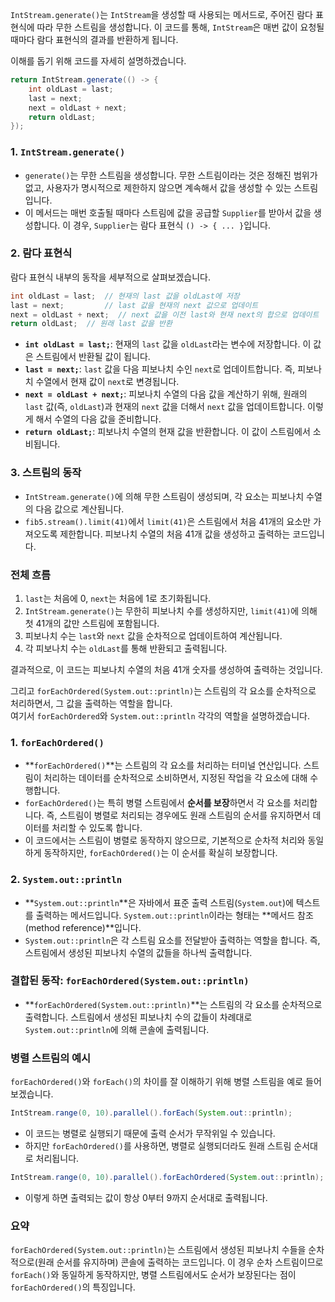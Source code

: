 `IntStream.generate()`는 `IntStream`을 생성할 때 사용되는 메서드로, 주어진 람다 표현식에 따라 무한 스트림을 생성합니다. 이 코드를 통해, `IntStream`은 매번 값이 요청될 때마다 람다 표현식의 결과를 반환하게 됩니다.

이해를 돕기 위해 코드를 자세히 설명하겠습니다.

```java
return IntStream.generate(() -> {
    int oldLast = last;
    last = next;
    next = oldLast + next;
    return oldLast;
});
```

### 1. `IntStream.generate()`
- `generate()`는 무한 스트림을 생성합니다. 무한 스트림이라는 것은 정해진 범위가 없고, 사용자가 명시적으로 제한하지 않으면 계속해서 값을 생성할 수 있는 스트림입니다.
- 이 메서드는 매번 호출될 때마다 스트림에 값을 공급할 `Supplier`를 받아서 값을 생성합니다. 이 경우, `Supplier`는 람다 표현식 `() -> { ... }`입니다.

### 2. 람다 표현식
람다 표현식 내부의 동작을 세부적으로 살펴보겠습니다.

```java
int oldLast = last;  // 현재의 last 값을 oldLast에 저장
last = next;         // last 값을 현재의 next 값으로 업데이트
next = oldLast + next;  // next 값을 이전 last와 현재 next의 합으로 업데이트
return oldLast;  // 원래 last 값을 반환
```

- **`int oldLast = last;`**: 현재의 `last` 값을 `oldLast`라는 변수에 저장합니다. 이 값은 스트림에서 반환될 값이 됩니다.
- **`last = next;`**: `last` 값을 다음 피보나치 수인 `next`로 업데이트합니다. 즉, 피보나치 수열에서 현재 값이 `next`로 변경됩니다.
- **`next = oldLast + next;`**: 피보나치 수열의 다음 값을 계산하기 위해, 원래의 `last` 값(즉, `oldLast`)과 현재의 `next` 값을 더해서 `next` 값을 업데이트합니다. 이렇게 해서 수열의 다음 값을 준비합니다.
- **`return oldLast;`**: 피보나치 수열의 현재 값을 반환합니다. 이 값이 스트림에서 소비됩니다.

### 3. 스트림의 동작
- `IntStream.generate()`에 의해 무한 스트림이 생성되며, 각 요소는 피보나치 수열의 다음 값으로 계산됩니다.
- `fib5.stream().limit(41)`에서 `limit(41)`은 스트림에서 처음 41개의 요소만 가져오도록 제한합니다. 피보나치 수열의 처음 41개 값을 생성하고 출력하는 코드입니다.

### 전체 흐름
1. `last`는 처음에 0, `next`는 처음에 1로 초기화됩니다.
2. `IntStream.generate()`는 무한히 피보나치 수를 생성하지만, `limit(41)`에 의해 첫 41개의 값만 스트림에 포함됩니다.
3. 피보나치 수는 `last`와 `next` 값을 순차적으로 업데이트하여 계산됩니다.
4. 각 피보나치 수는 `oldLast`를 통해 반환되고 출력됩니다.

결과적으로, 이 코드는 피보나치 수열의 처음 41개 숫자를 생성하여 출력하는 것입니다.

그리고 `forEachOrdered(System.out::println)`는 스트림의 각 요소를 순차적으로 처리하면서, 그 값을 출력하는 역할을 합니다.   
여기서 `forEachOrdered`와 `System.out::println` 각각의 역할을 설명하겠습니다.

### 1. `forEachOrdered()`
- **`forEachOrdered()`**는 스트림의 각 요소를 처리하는 터미널 연산입니다. 스트림이 처리하는 데이터를 순차적으로 소비하면서, 지정된 작업을 각 요소에 대해 수행합니다.
- `forEachOrdered()`는 특히 병렬 스트림에서 **순서를 보장**하면서 각 요소를 처리합니다. 즉, 스트림이 병렬로 처리되는 경우에도 원래 스트림의 순서를 유지하면서 데이터를 처리할 수 있도록 합니다.
- 이 코드에서는 스트림이 병렬로 동작하지 않으므로, 기본적으로 순차적 처리와 동일하게 동작하지만, `forEachOrdered()`는 이 순서를 확실히 보장합니다.

### 2. `System.out::println`
- **`System.out::println`**은 자바에서 표준 출력 스트림(`System.out`)에 텍스트를 출력하는 메서드입니다. `System.out::println`이라는 형태는 **메서드 참조(method reference)**입니다.
- `System.out::println`은 각 스트림 요소를 전달받아 출력하는 역할을 합니다. 즉, 스트림에서 생성된 피보나치 수열의 값들을 하나씩 출력합니다.

### 결합된 동작: `forEachOrdered(System.out::println)`
- **`forEachOrdered(System.out::println)`**는 스트림의 각 요소를 순차적으로 출력합니다. 스트림에서 생성된 피보나치 수의 값들이 차례대로 `System.out::println`에 의해 콘솔에 출력됩니다.

### 병렬 스트림의 예시
`forEachOrdered()`와 `forEach()`의 차이를 잘 이해하기 위해 병렬 스트림을 예로 들어보겠습니다.

```java
IntStream.range(0, 10).parallel().forEach(System.out::println);
```

- 이 코드는 병렬로 실행되기 때문에 출력 순서가 무작위일 수 있습니다.
- 하지만 `forEachOrdered()`를 사용하면, 병렬로 실행되더라도 원래 스트림 순서대로 처리됩니다.

```java
IntStream.range(0, 10).parallel().forEachOrdered(System.out::println);
```

- 이렇게 하면 출력되는 값이 항상 0부터 9까지 순서대로 출력됩니다.

### 요약
`forEachOrdered(System.out::println)`는 스트림에서 생성된 피보나치 수들을 순차적으로(원래 순서를 유지하며) 콘솔에 출력하는 코드입니다. 이 경우 순차 스트림이므로 `forEach()`와 동일하게 동작하지만, 병렬 스트림에서도 순서가 보장된다는 점이 `forEachOrdered()`의 특징입니다.